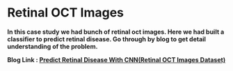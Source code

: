 # Retinal OCT Images

**In this case study we had bunch of retinal oct images. Here we had built a classifier to predict retinal disease. Go through by blog to get detail understanding of the problem.**

**Blog Link : [Predict Retinal Disease With CNN(Retinal OCT Images Dataset)](https://medium.com/analytics-vidhya/predict-retinal-disease-with-cnn-retinal-oct-images-dataset-6df09cb50206)**



